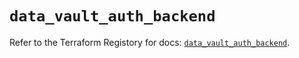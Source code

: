 # `data_vault_auth_backend`

Refer to the Terraform Registory for docs: [`data_vault_auth_backend`](https://registry.terraform.io/providers/hashicorp/vault/3.18.0/docs/data-sources/auth_backend).
